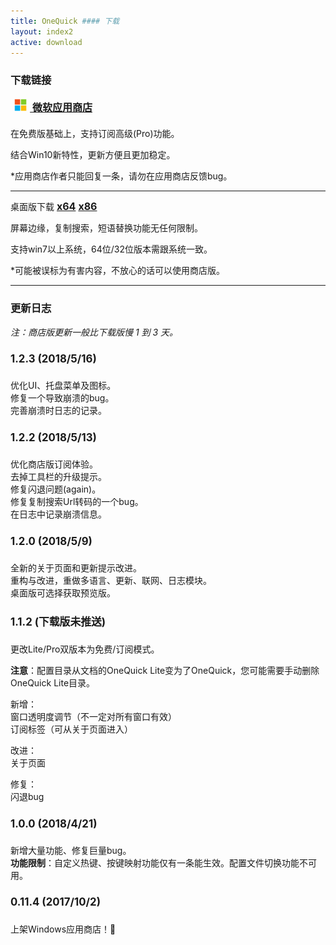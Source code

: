 ```yaml
---
title: OneQuick #### 下载
layout: index2
active: download
---
```

<style>
div.dl-link a {
	font-size: 16px;
	font-weight: 700;
}
h4 {
	font-size: 1.2em !important;
}
</style>

### 下载链接

<div style="margin: 20px 0px;" class="dl-link">
	<a href="https://www.microsoft.com/store/apps/9pfn5k6qxt46" target="_blank" onclick="ga('send', 'event', 'download', 'store', 'store');">
		<img src="/img/ms-logo.png" style="height: 20px;
    margin: -3px 5px 0 6px;">
    	<span class="m-color">微软应用商店</span>
	</a>
</div>

在免费版基础上，支持订阅高级(Pro)功能。

结合Win10新特性，更新方便且更加稳定。

 *应用商店作者只能回复一条，请勿在应用商店反馈bug。

---

<div style="margin: 10px 0;" class="dl-link">
	桌面版下载
	<a class="m-color" href="/bin/OneQuick.{{site.stable-version}}.x64.zip" onclick="ga('send', 'event', 'download', 'desktop', 'x64');">x64</a>
	<a class="m-color" href="/bin/OneQuick.{{site.stable-version}}.x86.zip" onclick="ga('send', 'event', 'download', 'desktop', 'x86');">x86</a>
</div>

屏幕边缘，复制搜索，短语替换功能无任何限制。

支持win7以上系统，64位/32位版本需跟系统一致。

 *可能被误标为有害内容，不放心的话可以使用商店版。

---

<h3 id='change-log'>更新日志</h3>

*注：商店版更新一般比下载版慢 1 到 3 天。*

#### 1.2.3 (2018/5/16)  

优化UI、托盘菜单及图标。  
修复一个导致崩溃的bug。  
完善崩溃时日志的记录。  

#### 1.2.2 (2018/5/13)

优化商店版订阅体验。  
去掉工具栏的升级提示。  
修复闪退问题(again)。  
修复复制搜索Url转码的一个bug。  
在日志中记录崩溃信息。  

#### 1.2.0 (2018/5/9)

全新的关于页面和更新提示改进。  
重构与改进，重做多语言、更新、联网、日志模块。  
桌面版可选择获取预览版。  

#### 1.1.2 (下载版未推送)

更改Lite/Pro双版本为免费/订阅模式。

**注意**：配置目录从文档的OneQuick Lite变为了OneQuick，您可能需要手动删除OneQuick Lite目录。

新增：  
窗口透明度调节（不一定对所有窗口有效）  
订阅标签（可从关于页面进入）  

改进：  
关于页面  

修复：  
闪退bug  

#### 1.0.0 (2018/4/21)

新增大量功能、修复巨量bug。  
**功能限制**：自定义热键、按键映射功能仅有一条能生效。配置文件切换功能不可用。


#### 0.11.4 (2017/10/2)

上架Windows应用商店！🎉